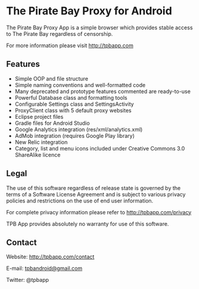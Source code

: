 The Pirate Bay Proxy for Android
============

The Pirate Bay Proxy App is a simple browser which provides stable access to The Pirate Bay regardless of censorship.

For more information please visit http://tpbapp.com

Features
------------
* Simple OOP and file structure
* Simple naming conventions and well-formatted code
* Many deprecated and prototype features commented are ready-to-use
* Powerful Database class and formatting tools
* Configurable Settings class and SettingsActivity
* ProxyClient class with 5 default proxy websites
* Eclipse project files
* Gradle files for Android Studio
* Google Analytics integration (res/xml/analytics.xml)
* AdMob integration (requires Google Play library)
* New Relic integration
* Category, list and menu icons included under Creative Commons 3.0 ShareAlike licence

Legal
------------
The use of this software regardless of release state is governed by the terms of a Software License Agreement and is subject to various privacy policies and restrictions on the use of end user information.

For complete privacy information please refer to http://tpbapp.com/privacy

TPB App provides absolutely no warranty for use of this software.

Contact
------------
Website: http://tpbapp.com/contact

E-mail: tpbandroid@gmail.com

Twitter: @tpbapp
